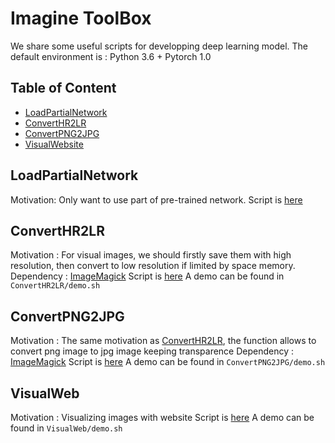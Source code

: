 # Imagine ToolBox
We share some useful scripts for developping deep learning model.
The default environment is : Python 3.6 + Pytorch 1.0 


## Table of Content
* [LoadPartialNetwork](#LoadPartialNetwork)
* [ConvertHR2LR](#ConvertHR2LR)
* [ConvertPNG2JPG](#ConvertPNG2JPG)
* [VisualWebsite](#VisualWeb)

## LoadPartialNetwork
Motivation: Only want to use part of pre-trained network. 
Script is [here](https://github.com/tdeprelle/Imagine_utils/blob/master/LoadPartialNetwork/LoadPartialNetwork.py)

## ConvertHR2LR
Motivation : For visual images, we should firstly save them with high resolution, then convert to low resolution if limited by space memory. 
Dependency : [ImageMagick](https://www.imagemagick.org/)
Script is [here](https://github.com/tdeprelle/Imagine_utils/blob/master/ConvertHR2LR/ConvertHR2LR.py)
A demo can be found in ```ConvertHR2LR/demo.sh```

## ConvertPNG2JPG
Motivation : The same motivation as [ConvertHR2LR](ConvertHR2LR), the function allows to convert png image to jpg image keeping transparence
Dependency : [ImageMagick](https://www.imagemagick.org/)
Script is [here](https://github.com/tdeprelle/Imagine_utils/blob/master/ConvertPNG2JPG/ConvertPNG2JPG.py)
A demo can be found in ```ConvertPNG2JPG/demo.sh```

## VisualWeb
Motivation : Visualizing images with website
Script is [here](https://github.com/tdeprelle/Imagine_utils/blob/master/VisualWeb/visualize.py)
A demo can be found in ```VisualWeb/demo.sh```







